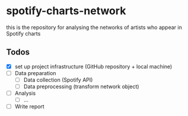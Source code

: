 # spotify-charts-network
this is the repository for analysing the networks of artists who appear in Spotify charts

## Todos
- [x] set up project infrastructure (GitHub repository + local machine)
- [ ] Data preparation
  - [ ] Data collection (Spotify API)
  - [ ] Data preprocessing (transform network object)
- [ ] Analysis
  - [ ] ...
- [ ] Write report

